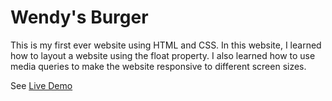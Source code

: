 # Wendy's Burger

This is my first ever website using HTML and CSS.
In this website, I learned how to layout a website using the float property.
I also learned how to use media queries to make the website responsive to different screen sizes.

See [Live Demo](https://vinceybanez5521.github.io/wendys-burger-repo.github.io/)
